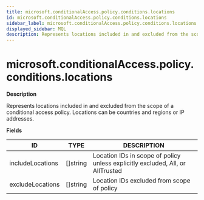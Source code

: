 ```yaml
---
title: microsoft.conditionalAccess.policy.conditions.locations
id: microsoft.conditionalAccess.policy.conditions.locations
sidebar_label: microsoft.conditionalAccess.policy.conditions.locations
displayed_sidebar: MQL
description: Represents locations included in and excluded from the scope of a conditional access policy. Locations can be countries and regions or IP addresses.
---
```


# microsoft.conditionalAccess.policy.conditions.locations

**Description**

Represents locations included in and excluded from the scope of a conditional access policy. Locations can be countries and regions or IP addresses.

**Fields**

| ID               | TYPE             | DESCRIPTION                                                                    |
| ---------------- | ---------------- | ------------------------------------------------------------------------------ |
| includeLocations | &#91;&#93;string | Location IDs in scope of policy unless explicitly excluded, All, or AllTrusted |
| excludeLocations | &#91;&#93;string | Location IDs excluded from scope of policy                                     |
